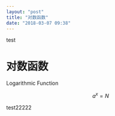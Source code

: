 ```yaml
---
layout: "post"
title: "对数函数"
date: "2018-03-07 09:38"
---
```

test
# 对数函数
Logarithmic Function

```math
  a^x = N
```
test22222
